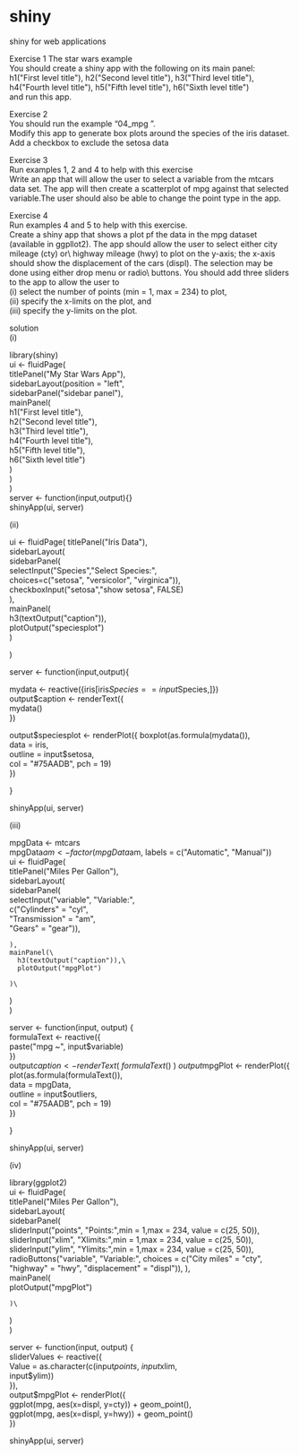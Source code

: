 # shiny
shiny for web applications

Exercise 1 The star wars example\
You should create a shiny app with the following on its main panel:\
h1("First level title"), h2("Second level title"), h3("Third level title"), h4("Fourth level title"), h5("Fifth level title"), h6("Sixth level title")\
and run this app.

Exercise 2\
You should run the example “04_mpg ”.\
Modify this app to generate box plots around the species of the iris dataset. Add a checkbox to exclude the setosa data

Exercise 3\
Run examples 1, 2 and 4 to help with this exercise\
Write an app that will allow the user to select a variable from the mtcars data set. The app will then create a scatterplot of mpg against that selected variable.The user should also be able to change the point type in the app.

Exercise 4\
Run examples 4 and 5 to help with this exercise.\
Create a shiny app that shows a plot pf the data in the mpg dataset (available in ggpllot2). The app should allow the user to select either city mileage (cty) or\ highway mileage (hwy) to plot on the y-axis; the x-axis should show the displacement of the cars (displ). The selection may be done using either drop menu or radio\ buttons. You should add three sliders to the app to allow the user to\
(i) select the number of points (min = 1, max = 234) to plot,\
(ii) specify the x-limits on the plot, and\
(iii) specify the y-limits on the plot.


solution\
(i)

library(shiny)\
ui <- fluidPage(\
  titlePanel("My Star Wars App"),\
  sidebarLayout(position = "left",\
                sidebarPanel("sidebar panel"),\
                mainPanel(\
                  h1("First level title"),\
                  h2("Second level title"),\
                  h3("Third level title"),\
                  h4("Fourth level title"),\
                  h5("Fifth level title"),\
                  h6("Sixth level title")\
                )\
  )\
)\
server <- function(input,output){}\
shinyApp(ui, server)


(ii)

ui <- fluidPage(
  titlePanel("Iris Data"),\
  sidebarLayout(\
    sidebarPanel(\
      selectInput("Species","Select Species:",\
                  choices=c("setosa", "versicolor", "virginica")),\
      checkboxInput("setosa","show setosa", FALSE)\
    ),\
    mainPanel(\
      h3(textOutput("caption")),\
      plotOutput("speciesplot")\
    )
  
)

server <- function(input,output){
  
  mydata <- reactive({iris[iris$Species == input$Species,]})\
  output$caption <- renderText({\
    mydata()\
  })
  
  output$speciesplot <- renderPlot({
    boxplot(as.formula(mydata()),\
            data = iris,\
            outline = input$setosa,\
            col = "#75AADB", pch = 19)\
  })
  
}

shinyApp(ui, server) 


(iii)

mpgData <- mtcars\
mpgData$am <- factor(mpgData$am, labels = c("Automatic", "Manual"))\
ui <- fluidPage(\
  titlePanel("Miles Per Gallon"),\
  sidebarLayout(\
    sidebarPanel(\
      selectInput("variable", "Variable:",\
                  c("Cylinders" = "cyl",\
                    "Transmission" = "am",\
                    "Gears" = "gear")),
      
    ),
    mainPanel(\
      h3(textOutput("caption")),\
      plotOutput("mpgPlot")
      
    )\
  )\
)

server <- function(input, output) {\
  formulaText <- reactive({\
    paste("mpg ~", input$variable)\
  })\
  output$caption <- renderText({\
    formulaText()\
  })\
  output$mpgPlot <- renderPlot({\
    plot(as.formula(formulaText()),\
            data = mpgData,\
            outline = input$outliers,\
            col = "#75AADB", pch = 19)\
  })
  
}


shinyApp(ui, server)


(iv)

library(ggplot2)\
ui <- fluidPage(\
  titlePanel("Miles Per Gallon"),\
  sidebarLayout(\
    sidebarPanel(\
      sliderInput("points", "Points:",min = 1,max = 234, value = c(25, 50)),\
      sliderInput("xlim", "Xlimits:",min = 1,max = 234, value = c(25, 50)),\
      sliderInput("ylim", "Ylimits:",min = 1,max = 234, value = c(25, 50)),\
      radioButtons("variable", "Variable:",
                   choices = c("City miles" = "cty",
                               "highway" = "hwy",
                               "displacement" = "displ")),
    ),\
    mainPanel(\
      plotOutput("mpgPlot")
      
    )\
  )\
)

server <- function(input, output) {\
  sliderValues <- reactive({\
    Value = as.character(c(input$points,\
                           input$xlim,\
                           input$ylim))\
  }),\
  output$mpgPlot <- renderPlot({\
    ggplot(mpg, aes(x=displ, y=cty)) + geom_point(),\
    ggplot(mpg, aes(x=displ, y=hwy)) + geom_point()\
  })
  
shinyApp(ui, server)  

